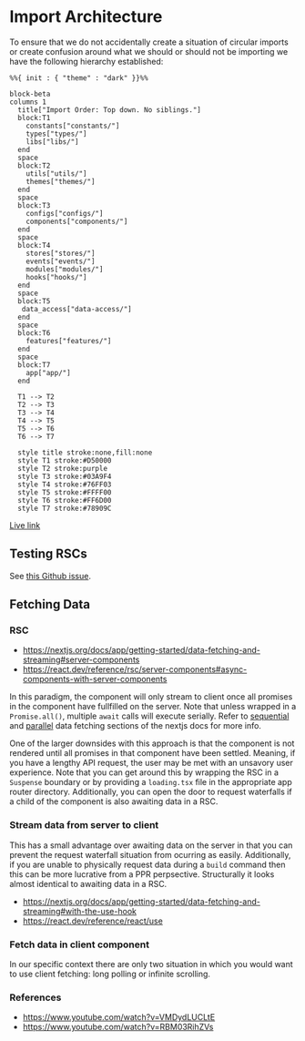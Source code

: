 # Import Architecture

To ensure that we do not accidentally create a situation of circular imports or create confusion around what we should or should not be importing we have the following hierarchy established:

```mermaid
%%{ init : { "theme" : "dark" }}%%

block-beta
columns 1
  title["Import Order: Top down. No siblings."]
  block:T1
    constants["constants/"]
    types["types/"]
    libs["libs/"]
  end
  space
  block:T2
    utils["utils/"]
    themes["themes/"]
  end
  space
  block:T3
    configs["configs/"]
    components["components/"]
  end
  space
  block:T4
    stores["stores/"]
    events["events/"]
    modules["modules/"]
    hooks["hooks/"]
  end
  space
  block:T5
   data_access["data-access/"]
  end
  space
  block:T6
    features["features/"]
  end
  space
  block:T7
    app["app/"]
  end

  T1 --> T2
  T2 --> T3
  T3 --> T4
  T4 --> T5
  T5 --> T6
  T6 --> T7

  style title stroke:none,fill:none
  style T1 stroke:#D50000
  style T2 stroke:purple
  style T3 stroke:#03A9F4
  style T4 stroke:#76FF03
  style T5 stroke:#FFFF00
  style T6 stroke:#FF6D00
  style T7 stroke:#78909C
```
[Live link](https://mermaid.live/edit#pako:eNqFVMuumzAU_BXLVXYk5Q1hcaW2UaQu2i7KqqW6csAkVoyNjLm3KeLf6wcBsgoLPMdzZs4xthlgySsMM7jZDIAwIkEGBlBAecENLqCKClghcVVwHDebghXsRHl53Z6wRAUrOe0b1gGvYABIIin-XcCvTcuFBD9EhUUGct6Cir-zHfjOQUdOlLBztyvgHy0xXllu5ACUnHUSMdkpkxl_nFKV_63FmjLjMk3JSc_q4T6JWaWHrkUlXpXxraCXhGqFGVf2esnG34AnXsHcck3OU8MaLX4lV9-B4fty7sET39CKO8mFacaCxRW_TY4WLETDq54ayYQW6sL5VRNmfFI_MpIKSfSKyhJ3WqejrY2eqGNbsMZI9rb_O3wiTKwQta3SqPdDuga5B7bbF2D3MPdtYDYhD2xgvlwe2sAsI49sYLrKYxsk1q-TN4rtkVVY8CvOmNogpyaUGrQkqdJTxodD5KpnRfl3qu1FS9eiYBa5waf9MVxR4Uwl8fHoBisqmqmjeh5KxSsqPjxQyWKY7t39F-jABosGkUrd7EEnzjd6udCOna8pfy8vSEjNDXYb1HntxduU3Uncfsa1OoYF1PRYsFEVQL3kP2-shJkUPXag4P35ArMa0U5FfasODT4QdBaomWdbxH5x_hDDbIB_Yea58S7208jde6GfpGHqO_AGsyCJd1G0D0I_9tLYDYJodOA_Y-HukjBOQ99Pk8BLIkU7EFdEXZdv9o9mfmzjfzRQjVs)

## Testing RSCs

See [this Github issue](https://github.com/testing-library/react-testing-library/issues/1209#issuecomment-1569813305).

## Fetching Data

### RSC

- https://nextjs.org/docs/app/getting-started/data-fetching-and-streaming#server-components
- https://react.dev/reference/rsc/server-components#async-components-with-server-components

In this paradigm, the component will only stream to client once all promises in the component have fullfilled on the server. Note that unless wrapped in a `Promise.all()`, multiple `await` calls will execute serially. Refer to [sequential](https://nextjs.org/docs/app/building-your-application/data-fetching/fetching#sequential-data-fetching) and [parallel](https://nextjs.org/docs/app/building-your-application/data-fetching/fetching#parallel-data-fetching) data fetching sections of the nextjs docs for more info.

One of the larger downsides with this approach is that the component is not rendered until all promises in that component have been settled. Meaning, if you have a lengthy API request, the user may be met with an unsavory user experience. Note that you can get around this by wrapping the RSC in a `Suspense` boundary or by providing a `loading.tsx` file in the appropriate app router directory. Additionally, you can open the door to request waterfalls if a child of the component is also awaiting data in a RSC.

### Stream data from server to client

This has a small advantage over awaiting data on the server in that you can prevent the request waterfall situation from ocurring as easily. Additionally, if you are unable to physically request data during a `build` command then this can be more lucrative from a PPR perpsective. Structurally it looks almost identical to awaiting data in a RSC.

- https://nextjs.org/docs/app/getting-started/data-fetching-and-streaming#with-the-use-hook
- https://react.dev/reference/react/use

### Fetch data in client component

In our specific context there are only two situation in which you would want to use client fetching: long polling or infinite scrolling.

### References

- https://www.youtube.com/watch?v=VMDydLUCLtE
- https://www.youtube.com/watch?v=RBM03RihZVs
